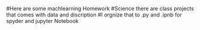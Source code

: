#Here are some machlearning Homework 
#Science there are class projects that comes with data and discription
#I orgnize that to .py and .ipnb for spyder and jupyter Notebook
